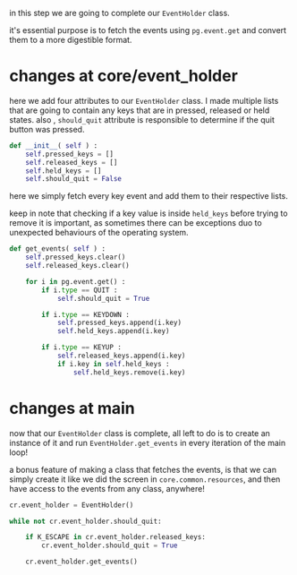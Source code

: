 in this step we are going to complete our `EventHolder` class.

it's essential purpose is to fetch the events using `pg.event.get` and convert them
to a more digestible format.

# changes at core/event_holder

here we add four attributes to our `EventHolder` class.
I made multiple lists that are going to contain any keys that are in pressed, released or held states.
also , `should_quit` attribute is responsible to determine if the quit button was pressed.

```python
def __init__( self ) :
    self.pressed_keys = []
    self.released_keys = []
    self.held_keys = []
    self.should_quit = False
```

here we simply fetch every key event and add them to their respective lists.

keep in note that checking if a key value is inside `held_keys` before trying
to remove it is important, as sometimes there can be exceptions duo to unexpected behaviours of
the operating system.

```python
def get_events( self ) :
    self.pressed_keys.clear()
    self.released_keys.clear()

    for i in pg.event.get() :
        if i.type == QUIT :
            self.should_quit = True

        if i.type == KEYDOWN :
            self.pressed_keys.append(i.key)
            self.held_keys.append(i.key)

        if i.type == KEYUP :
            self.released_keys.append(i.key)
            if i.key in self.held_keys :
                self.held_keys.remove(i.key)
```


# changes at main
now that our `EventHolder` class is complete, all left to do is to create
an instance of it and run `EventHolder.get_events` in every iteration of the main loop!

a bonus feature of making a class that fetches the events, is that we can simply create it like
we did the screen in `core.common.resources`,
and then have access to the events from any class, anywhere!

```python
cr.event_holder = EventHolder()

while not cr.event_holder.should_quit:

    if K_ESCAPE in cr.event_holder.released_keys:
        cr.event_holder.should_quit = True

    cr.event_holder.get_events()
```